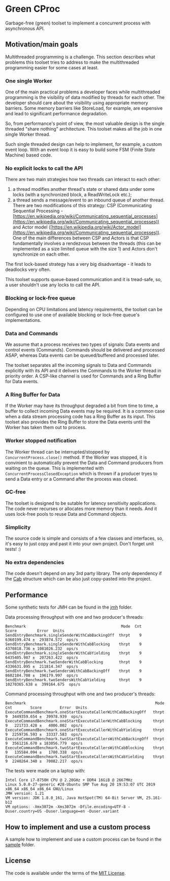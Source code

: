 # Green CProc
Garbage-free (green) toolset to implement a concurrent process with asynchronous API.

## Motivation/main goals
Multithreaded programming is a challenge. This section describes what problems this toolset tries to address to make the multithreaded programming easier for some cases at least.

### One single Worker
One of the main practical problems a developer faces while multithreaded programming is the visibility of data modified by threads for each other.
The developer should care about the visibility using appropriate memory barriers. Some memory barriers like StoreLoad, for example, are expensive and lead to significant performance degradation.  

So, from performance's point of view, the most valuable design is the single threaded "share nothing" architecture. This toolset makes all the job in one single Worker thread.

Such single threaded design can help to implement, for example, a custom event loop. With an event loop it is easy to build some FSM (Finite State Machine) based code.

### No explicit locks to call the API
There are two main strategies how two threads can interact to each other:
1. a thread modifies another thread's state or shared data under some locks (with a synchronized block, a ReadWriteLock etc.);
2. a thread sends a message/event to an inbound queue of another thread. There are two modifications of this strategy: CSP (Communicating Sequential Processing - [https://en.wikipedia.org/wiki/Communicating_sequential_processes](https://en.wikipedia.org/wiki/Communicating_sequential_processes)) and Actor model ([https://en.wikipedia.org/wiki/Actor_model](https://en.wikipedia.org/wiki/Communicating_sequential_processes)). One of the main differences between CSP and Actors is that CSP fundamentally involves a rendezvous between the threads (this can be implemented as a size limited queue with the size 1) and Actors don't synchronize on each other.

The first lock-based strategy has a very big disadvantage - it leads to deadlocks very often.

This toolset supports queue-based communication and it is tread-safe, so, a user shouldn't use any locks to call the API.
 
### Blocking or lock-free queue 
Depending on CPU limitations and latency requirements, the toolset can be configured to use one of available blocking or lock-free queue's implementations.

### Data and Commands
We assume that a process receives two types of signals: Data events and control events (Commands). Commands should be delivered and processed ASAP, whereas Data events can be queued/buffered and processed later.

The toolset separates all the incoming signals to Data and Commands explicitly with its API and it delivers the Commands to the Worker thread in priority order. A CSP-like channel is used for Commands and a Ring Buffer for Data events.

### A Ring Buffer for Data
If the Worker may have its throughput degraded a bit from time to time, a buffer to collect incoming Data events may be required.
It is a common case when a data stream processing code has a Ring Buffer as its input. This toolset also provides the Ring Buffer to store the Data events until the Worker has taken them out to process.

### Worker stopped notification
The Worker thread can be interrupted/stopped by `ConcurrentProcess.close()` method. If the Worker was stopped, it is convinient to automatically prevent the Data and Command producers from waiting on the queue. This is implemented with `ConcurrentProcessClosedException` which is thrown if a producer tryes to send a Data entry or a Command after the process was closed.

### GC-free
The toolset is designed to be sutable for latency sensitivity applications. The code never recurses or allocates more memory than it needs. And it uses lock-free pools to reuse Data and Command objects.

### Simplicity
The source code is simple and consists of a few classes and interfaces, so, it's easy to just copy and past it into your own project. Don't forget unit tests! :)

### No extra dependencies
The code doesn't depend on any 3rd party library. The only dependency if the [Cab](https://github.com/anatolygudkov/green-cab) structure which can be also just copy-pasted into the project.

## Performance
Some synthetic tests for JMH can be found in the [jmh](https://github.com/anatolygudkov/green-cproc/tree/master/jmh/src/main/java/org/green/jmh/cproc) folder.

Data processing throughput with one and two producer's threads:
```
Benchmark                                          Mode  Cnt         Score         Error  Units
SendEntryBenchmark.singleSenderWithCabBackingOff  thrpt    9   6360199.474 ±  293874.572  ops/s
SendEntryBenchmark.singleSenderWithCabBlocking    thrpt    9   4370818.736 ± 1081026.232  ops/s
SendEntryBenchmark.singleSenderWithCabYielding    thrpt    9   6435405.987 ±  207263.422  ops/s
SendEntryBenchmark.twoSenderWithCabBlocking       thrpt    9   4336631.095 ±  211814.347  ops/s
SendEntryBenchmark.twoSendersWithCabBackingOff    thrpt    9   8602184.708 ±  196179.997  ops/s
SendEntryBenchmark.twoSendersWithCabYielding      thrpt    9  10270365.638 ±  399164.675  ops/s
```

Command processing throughput with one and two producer's threads:
```
Benchmark                                                         Mode  Cnt        Score        Error  Units
ExecuteCommandBenchmark.oneStartExecuteCallerWithCabBackingOff   thrpt    9  3449359.654 ±  39978.939  ops/s
ExecuteCommandBenchmark.oneStartExecuteCallerWithCabBlocking     thrpt    9   221733.428 ±   4006.002  ops/s
ExecuteCommandBenchmark.oneStartExecuteCallerWithCabYielding     thrpt    9  2259736.593 ±  33337.583  ops/s
ExecuteCommandBenchmark.twoStartExecuteCallersWithCabBackingOff  thrpt    9  3561216.670 ± 183056.779  ops/s
ExecuteCommandBenchmark.twoStartExecuteCallersWithCabBlocking    thrpt    9   135584.094 ±   1780.338  ops/s
ExecuteCommandBenchmark.twoStartExecuteCallersWithCabYielding    thrpt    9  2240264.340 ±  70082.217  ops/s

```

The tests were made on a laptop with:
```
Intel Core i7-8750H CPU @ 2.20GHz + DDR4 16GiB @ 2667MHz
Linux 5.0.0-27-generic #28-Ubuntu SMP Tue Aug 20 19:53:07 UTC 2019 x86_64 x86_64 x86_64 GNU/Linux
JMH version: 1.21
VM version: JDK 1.8.0_161, Java HotSpot(TM) 64-Bit Server VM, 25.161-b12
VM options: -Xmx3072m -Xms3072m -Dfile.encoding=UTF-8 -Duser.country=US -Duser.language=en -Duser.variant
```

## How to implement and use a custom process

A sample how to implement and use a custom process can be found in the [sample](https://github.com/anatolygudkov/green-cproc/tree/master/samples/src/main/java/org/green/samples/cproc/myproc) folder.

## License

The code is available under the terms of the [MIT License](http://opensource.org/licenses/MIT).
